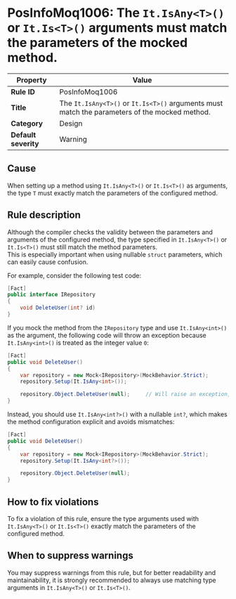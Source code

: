 # PosInfoMoq1006: The `It.IsAny<T>()` or `It.Is<T>()` arguments must match the parameters of the mocked method.

| Property                            | Value                                                                                                |
|-------------------------------------|------------------------------------------------------------------------------------------------------|
| **Rule ID**                         | PosInfoMoq1006                                                                                       |
| **Title**                           | The `It.IsAny<T>()` or `It.Is<T>()` arguments must match the parameters of the mocked method.        |
| **Category**                        | Design																                                 |
| **Default severity**				  | Warning																                                 |

## Cause

When setting up a method using `It.IsAny<T>()` or `It.Is<T>()` as arguments,
the type `T` must exactly match the parameters of the configured method.

## Rule description

Although the compiler checks the validity between the parameters and arguments of the configured method,
the type specified in `It.IsAny<T>()` or `It.Is<T>()` must still match the method parameters.  
This is especially important when using nullable `struct` parameters, which can easily cause confusion.

For example, consider the following test code:

```csharp
[Fact]
public interface IRepository
{
	void DeleteUser(int? id)
}
```

If you mock the method from the `IRepository` type and use `It.IsAny<int>()` as the argument,
the following code will throw an exception because `It.IsAny<int>()` is treated as the integer value `0`:

```csharp
[Fact]
public void DeleteUser()
{
	var repository = new Mock<IRepository>(MockBehavior.Strict);
	repository.Setup(It.IsAny<int>());

	repository.Object.DeleteUser(null);		// Will raise an exception, because It.IsAny<int>() ('0') is different of `null`.
}
```

Instead, you should use `It.IsAny<int?>()` with a nullable `int?`,
which makes the method configuration explicit and avoids mismatches:

```csharp
[Fact]
public void DeleteUser()
{
	var repository = new Mock<IRepository>(MockBehavior.Strict);
	repository.Setup(It.IsAny<int?>());

	repository.Object.DeleteUser(null);
}
```

## How to fix violations

To fix a violation of this rule, ensure the type arguments used with `It.IsAny<T>()` or `It.Is<T>()` exactly match the parameters of the configured method.

## When to suppress warnings

You may suppress warnings from this rule, but for better readability and maintainability,
it is strongly recommended to always use matching type arguments in `It.IsAny<T>()` or `It.Is<T>()`.  